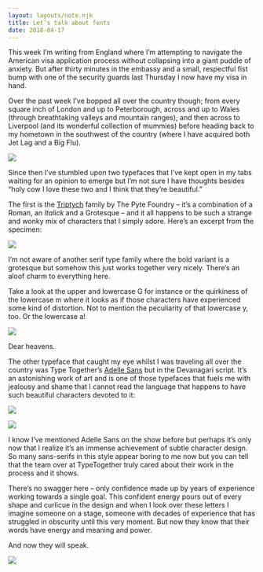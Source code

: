 ```yaml
---
layout: layouts/note.njk
title: Let’s talk about fonts
date: 2018-04-17
---
```


This week I’m writing from England where I’m attempting to navigate the American visa application process without collapsing into a giant puddle of anxiety. But after thirty minutes in the embassy and a small, respectful fist bump with one of the security guards last Thursday I now have my visa in hand.

Over the past week I’ve bopped all over the country though; from every square inch of London and up to Peterborough, across and up to Wales (through breathtaking valleys and mountain ranges), and then across to Liverpool (and its wonderful collection of mummies) before heading back to my hometown in the southwest of the country (where I have acquired both Jet Lag and a Big Flu).

![](https://buttondown.s3.us-west-2.amazonaws.com/images/47dd2e5b-dd86-4d22-830f-3401ab4c8880.jpg)

Since then I’ve stumbled upon two typefaces that I’ve kept open in my tabs waiting for an opinion to emerge but I’m not sure I have thoughts besides “holy cow I love these two and I think that they’re beautiful.”

The first is the [Triptych](https://thepytefoundry.net/typefaces/triptych) family by The Pyte Foundry – it’s a combination of a Roman, an _Italick_ and a Grotesque – and it all happens to be such a strange and wonky mix of characters that I simply adore. Here’s an excerpt from the specimen:

![](https://buttondown.s3.us-west-2.amazonaws.com/images/22c3fc6f-a2a6-4077-90fb-39bdf5e13f23.png)

I’m not aware of another serif type family where the bold variant is a grotesque but somehow this just works together very nicely. There’s an aloof charm to everything here.

Take a look at the upper and lowercase G for instance or the quirkiness of the lowercase m where it looks as if those characters have experienced some kind of distortion. Not to mention the peculiarity of that lowercase y, too. Or the lowercase a!

![](https://buttondown.s3.us-west-2.amazonaws.com/images/dbade38f-5625-4653-86f2-313f26124d23.png)

Dear heavens.

The other typeface that caught my eye whilst I was traveling all over the country was Type Together’s [Adelle Sans](https://www.type-together.com/adelle-sans-devanagari-font) but in the Devanagari script. It’s an astonishing work of art and is one of those typefaces that fuels me with jealousy and shame that I cannot read the language that happens to have such beautiful characters devoted to it:

![](https://buttondown.s3.us-west-2.amazonaws.com/images/0d759cca-9b06-4d63-ae94-2cbff36a9d0e.png)

![](https://buttondown.s3.us-west-2.amazonaws.com/images/d35bb61a-d0c2-46fc-9167-4e8c26498855.png)

I know I’ve mentioned Adelle Sans on the show before but perhaps it’s only now that I realize it’s an immense achievement of subtle character design. So many sans-serifs in this style appear boring to me now but you can tell that the team over at TypeTogether truly cared about their work in the process and it shows.

There’s no swagger here – only confidence made up by years of experience working towards a single goal. This confident energy pours out of every shape and curlicue in the design and when I look over these letters I imagine someone on a stage, someone with decades of experience that has struggled in obscurity until this very moment. But now they know that their words have energy and meaning and power.

And now they will speak.

![](https://buttondown.s3.us-west-2.amazonaws.com/images/d54662a1-1a70-4ff5-816a-39fd816692c1.png)
